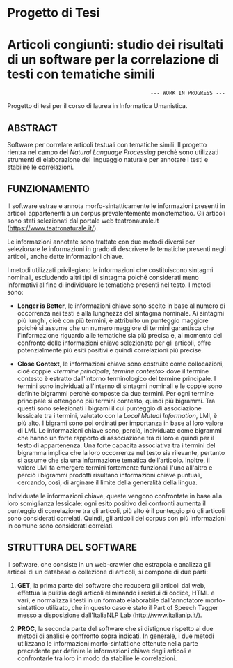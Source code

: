 # Progetto di Tesi
# Articoli congiunti: studio dei risultati di un software per la correlazione di testi con tematiche simili

                                                  --- WORK IN PROGRESS ---

Progetto di tesi per il corso di laurea in Informatica Umanistica.

## ABSTRACT
Software per correlare articoli testuali con tematiche simili.
Il progetto rientra nel campo del *Natural Language Processing* perchè sono utilizzati strumenti di elaborazione del linguaggio naturale per annotare i testi e stabilire le correlazioni.

## FUNZIONAMENTO
Il software estrae e annota morfo-sintatticamente le informazioni presenti in articoli appartenenti a un corpus prevalentemente monotematico.
Gli articoli sono stati selezionati dal portale web teatronaurale.it (https://www.teatronaturale.it/).

Le informazioni annotate sono trattate con due metodi diversi per selezionare le informazioni in grado di descrivere le tematiche presenti negli articoli, anche dette informazioni chiave.

I metodi utilizzati privilegiano le informazioni che costituiscono sintagmi nominali, escludendo altri tipi di sintagma poiché considerati meno informativi al fine di individuare le tematiche presenti nel testo. I metodi sono:

  - **Longer is Better**, le informazioni chiave sono scelte in base al numero di occorrenza nei testi e alla lunghezza del sintagma nominale.
  Ai sintagmi più lunghi, cioè con più termini, è attribuito un punteggio maggiore poiché si assume che un numero maggiore di termini garantisca che l'informazione riguardo alle tematiche sia più precisa e, al momento del confronto delle informazioni chiave selezionate per gli articoli, offre potenzialmente più esiti positivi e quindi correlazioni più precise. 
  
  - **Close Context**, le informazioni chiave sono costruite come collocazioni, cioè coppie *<termine principale, termine contesto>* dove il termine contesto è estratto dall'intorno terminologico del termine principale. 
  I termini sono individuati all'interno di sintagmi nominali e le coppie sono definite bigrammi perchè composte da due termini. 
  Per ogni termine principale si ottengono più termini contesto, quindi più bigrammi. Tra questi sono selezionati i bigrami il cui punteggio di associazione lessicale tra i termini, valutato con la *Local Mutual Information*, LMI, è più alto. I bigrami sono poi ordinati per importanza in base al loro valore di LMI.
  Le informazioni chiave sono, perciò, individuate come bigrammi che hanno un forte rapporto di associazione tra di loro e quindi per il testo di appartenenza. Una forte capacita associativa tra i termini del bigramma implica che la loro occorrenza nel testo sia rilevante, pertanto si assume che sia una informazione tematica dell'articolo. Inoltre, il valore LMI fa emergere termini fortemente funzionali l'uno all'altro e perciò i bigrammi prodotti risultano informazioni chiave puntuali, cercando, così, di arginare il limite della generalità della lingua.
  
Individuate le informazioni chiave, queste vengono confrontate in base alla loro somiglianza lessicale: ogni esito positivo dei confronti aumenta il punteggio di correlazione tra gli articoli, più alto è il punteggio più gli articoli sono considerati correlati. Quindi, gli articoli del corpus con più informazioni in comune sono considerati correlati.

## STRUTTURA DEL SOFTWARE
Il software, che consiste in un web-crawler che estrapola e analizza gli articoli di un database o collezione di articoli, si compone di due parti:

  1. **GET**, la prima parte del software che recupera gli articoli dal web, effettua la pulizia degli articoli eliminando i residui di codice, HTML e vari, e normalizza i testi in un formato elaborabile dall'annotatore morfo-sintattico utilizato, che in questo caso è stato il Part of Speech Tagger messo a disposizione dall'ItaliaNLP Lab (http://www.italianlp.it/).
 
  2. **PROC**, la seconda parte del software che si distignue rispetto ai due metodi di analisi e confronto sopra indicati. In generale, i due metodi utilizzano le informazioni morfo-sintattiche ottenute nella parte precedente per definire le informazioni chiave degli articoli e confrontarle tra loro in modo da stabilire le correlazioni.  
